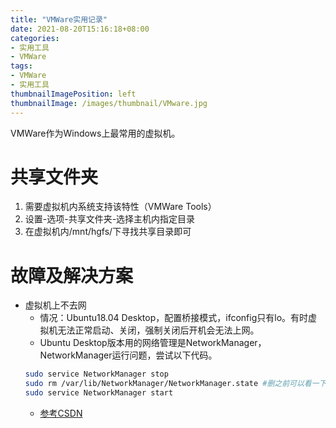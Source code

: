 ```yaml
---
title: "VMWare实用记录"
date: 2021-08-20T15:16:18+08:00
categories:
- 实用工具
- VMWare
tags:
- VMWare
- 实用工具
thumbnailImagePosition: left
thumbnailImage: /images/thumbnail/VMware.jpg
---
```

VMWare作为Windows上最常用的虚拟机。
<!--more-->
# 共享文件夹
1. 需要虚拟机内系统支持该特性（VMWare Tools）
2. 设置-选项-共享文件夹-选择主机内指定目录
3. 在虚拟机内/mnt/hgfs/下寻找共享目录即可
# 故障及解决方案
- 虚拟机上不去网
    - 情况：Ubuntu18.04 Desktop，配置桥接模式，ifconfig只有lo。有时虚拟机无法正常启动、关闭，强制关闭后开机会无法上网。
    - Ubuntu Desktop版本用的网络管理是NetworkManager，NetworkManager运行问题，尝试以下代码。
    ```bash
    sudo service NetworkManager stop
    sudo rm /var/lib/NetworkManager/NetworkManager.state #删之前可以看一下里面enable应该是false
    sudo service NetworkManager start
    ```
    - [参考CSDN](https://blog.csdn.net/leadingsci/article/details/80873542)
